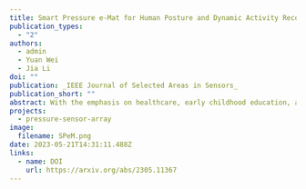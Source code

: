 ```yaml
---
title: Smart Pressure e-Mat for Human Posture and Dynamic Activity Recognition
publication_types:
  - "2"
authors:
  - admin
  - Yuan Wei
  - Jia Li
doi: ""
publication: _IEEE Journal of Selected Areas in Sensors_
publication_short: ""
abstract: With the emphasis on healthcare, early childhood education, and fitness, non-invasive measurement and recognition methods have received more attention. Pressure sensing has been extensively studied because of its advantages of simple structure, easy access, visualization application, and harmlessness. This paper introduces a Smart Pressure e-Mat (SPeM) system based on piezoresistive material, Velostat, for human monitoring applications, including recognition of sleeping postures, sports, and yoga. After a subsystem scans the e-mat readings and processes the signal, it generates a pressure image stream. Deep neural networks (DNNs) are used to fit and train the pressure image stream and recognize the corresponding human behavior. Four sleeping postures and 13 dynamic activities inspired by Nintendo Switch Ring Fit Adventure (RFA) are used as a preliminary validation of the proposed SPeM system. The SPeM system achieves high accuracies in both applications, demonstrating the high accuracy and generalizability of the models. Compared with other pressure sensor-based systems, SPeM possesses more flexible applications and commercial application prospects, with reliable, robust, and repeatable properties.
projects:
  - pressure-sensor-array
image:
  filename: SPeM.png
date: 2023-05-21T14:31:11.488Z
links:
  - name: DOI
    url: https://arxiv.org/abs/2305.11367
---
```

